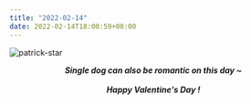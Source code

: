 ```yaml
---
title: "2022-02-14"
date: 2022-02-14T18:00:59+08:00
---
```


![patrick-star](https://gcore.jsdelivr.net/gh/AlexLiu2022/resources/img/patrick-star.png)

<center><strong><i>
Single dog can also be romantic on this day ~
<i></strong> </center> 

<br>

<center><strong><i>
Happy Valentine's Day !
<i><strong> </center>

<style>
h1{
  margin: 0 !important;
}
</style>